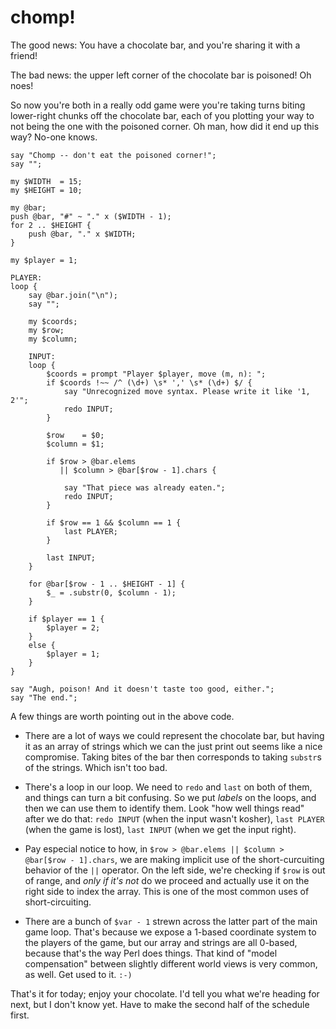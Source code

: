 # chomp!

The good news: You have a chocolate bar, and you're sharing it with a friend!

The bad news: the upper left corner of the chocolate bar is poisoned! Oh noes!

So now you're both in a really odd game were you're taking turns biting lower-right chunks off the chocolate bar, each of you plotting your way to not being the one with the poisoned corner. Oh man, how did it end up this way? No-one knows.

    say "Chomp -- don't eat the poisoned corner!";
    say "";
    
    my $WIDTH  = 15;
    my $HEIGHT = 10;
    
    my @bar;
    push @bar, "#" ~ "." x ($WIDTH - 1);
    for 2 .. $HEIGHT {
        push @bar, "." x $WIDTH;
    }
    
    my $player = 1;

    PLAYER:
    loop {
        say @bar.join("\n");
        say "";
    
        my $coords;
        my $row;
        my $column;
    
        INPUT:
        loop {
            $coords = prompt "Player $player, move (m, n): ";
            if $coords !~~ /^ (\d+) \s* ',' \s* (\d+) $/ {
                say "Unrecognized move syntax. Please write it like '1, 2'";
                redo INPUT;
            }
    
            $row    = $0;
            $column = $1;
    
            if $row > @bar.elems
               || $column > @bar[$row - 1].chars {
    
                say "That piece was already eaten.";
                redo INPUT;
            }
    
            if $row == 1 && $column == 1 {
                last PLAYER;
            }
    
            last INPUT;
        }
    
        for @bar[$row - 1 .. $HEIGHT - 1] {
            $_ = .substr(0, $column - 1);
        }
    
        if $player == 1 {
            $player = 2;
        }
        else {
            $player = 1;
        }
    }
    
    say "Augh, poison! And it doesn't taste too good, either.";
    say "The end.";

A few things are worth pointing out in the above code.

* There are a lot of ways we could represent the chocolate bar, but having it as an array of strings which we can the just print out seems like a nice compromise. Taking bites of the bar then corresponds to taking `substr`s of the strings. Which isn't too bad.

* There's a loop in our loop. We need to `redo` and `last` on both of them, and things can turn a bit confusing. So we put *labels* on the loops, and then we can use them to identify them. Look "how well things read" after we do that: `redo INPUT` (when the input wasn't kosher), `last PLAYER` (when the game is lost), `last INPUT` (when we get the input right).

* Pay especial notice to how, in `$row > @bar.elems || $column > @bar[$row - 1].chars`, we are making implicit use of the short-curcuiting behavior of the `||` operator. On the left side, we're checking if `$row` is out of range, and *only if it's not* do we proceed and actually use it on the right side to index the array. This is one of the most common uses of short-circuiting.

* There are a bunch of `$var - 1` strewn across the latter part of the main game loop. That's because we expose a 1-based coordinate system to the players of the game, but our array and strings are all 0-based, because that's the way Perl does things. That kind of "model compensation" between slightly different world views is very common, as well. Get used to it. `:-)`

That's it for today; enjoy your chocolate. I'd tell you what we're heading for next, but I don't know yet. Have to make the second half of the schedule first.
